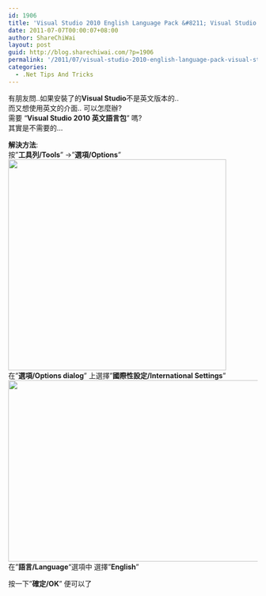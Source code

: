 ```yaml
---
id: 1906
title: 'Visual Studio 2010 English Language Pack &#8211; Visual Studio 2010 英文語言包'
date: 2011-07-07T00:00:07+08:00
author: ShareChiWai
layout: post
guid: http://blog.sharechiwai.com/?p=1906
permalink: '/2011/07/visual-studio-2010-english-language-pack-visual-studio-2010-%e8%8b%b1%e6%96%87%e8%aa%9e%e8%a8%80%e5%8c%85/'
categories:
  - .Net Tips And Tricks
---
```

有朋友問..如果安裝了的**Visual Studio**不是英文版本的..  
而又想使用英文的介面.. 可以怎麼辦?  
需要 &#8220;**Visual Studio 2010 英文語言包**&#8221; 嗎?  
其實是不需要的&#8230;

**解決方法**:  
按&#8221;**工具列/Tools**&#8221; ->&#8221;**選項/Options**&#8221;  
[<img title="Visual Studio Options   -  Tools  Options" src="https://i2.wp.com/api.photoshop.com/v1.0/accounts/aa9037104a014abbb11ad4bd58324b91/assets/557607f626fc453382722d371fbc6407/renditions/fullsize.jpg?resize=440%2C426" alt="" width="440" height="426" data-recalc-dims="1" />](https://i2.wp.com/api.photoshop.com/v1.0/accounts/aa9037104a014abbb11ad4bd58324b91/assets/557607f626fc453382722d371fbc6407/renditions/fullsize.jpg)  
在&#8221;**選項/Options dialog**&#8221; 上選擇&#8221;**國際性設定/International Settings**&#8221;  
<img src="https://i2.wp.com/api.photoshop.com/v1.0/accounts/aa9037104a014abbb11ad4bd58324b91/assets/3d5f0e1153ce4916962ab99fd8b6d8f2/renditions/fullsize.jpg?resize=625%2C366" alt="" width="625" height="366" data-recalc-dims="1" />  
在&#8221;**語言/Language**&#8220;選項中 選擇&#8221;**English**&#8221;

按一下&#8221;**確定/OK**&#8221; 便可以了